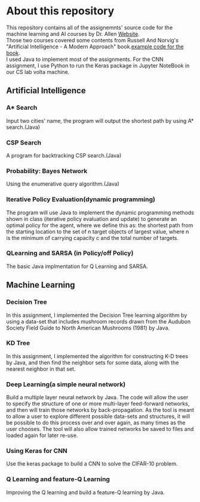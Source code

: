 # About this repository
This repository contains all of the assignemnts' source code for the machine learning and AI courses by Dr. Allen [Website](https://cs.uwlax.edu/~mallen/).  
Those two courses covered some contents from Russell And Norvig's "Artificial Intelligence - A Modern Approach" book.[example code for the book](https://github.com/zeyakong/aima-java).  
I used Java to implement most of the assignments. For the CNN assignment, I use Python to run the Keras package in Jupyter NoteBook in our CS lab volta machine.
## Artificial Intelligence  
### A* Search
Input two cities' name, the program will output the shortest path by using A* search.(Java)
### CSP Search
A program for backtracking CSP search.(Java)
### Probability: Bayes Network
Using the enumerative query algorithm.(Java)
### Iterative Policy Evaluation(dynamic programming)
The program will use Java to implement the dynamic programming methods shown in class (iterative policy evaluation and update) to generate an optimal policy for the agent, where we define this as: the shortest path from the starting location to the set of n target objects of largest value, where n is the minimum of carrying capacity c and the total number of targets.
### QLearning and SARSA (in Policy/off Policy)
The basic Java implmentation for Q Learning and SARSA.
## Machine Learning
### Decision Tree
In this assignment, I implemented the Decision Tree learning algorithm by using a data-set that includes mushroom records drawn from the Audubon Society Field Guide to North American Mushrooms (1981) by Java. 
### KD Tree
In this assignment, I implemented the algorithm for constructing K-D trees by Java, and then find the neighbor sets for some data, along with the nearest neighbor in that set.
### Deep Learning(a simple neural network)
Build a multiple layer neural network by Java. The code will allow the user to specify the structure of one or more multi-layer feed-forward networks, and then will train those networks by back-propagation. As the tool is meant to allow a user to explore different possible data-sets and structures, it will be possible to do this process over and over again, as many times as the user chooses. The tool will also allow trained networks be saved to files and loaded again for later re-use.
### Using Keras for CNN
Use the keras package to build a CNN to solve the CIFAR-10 problem.
### Q Learning and feature-Q Learning
Improving the Q learning and build a feature-Q learning by Java.
